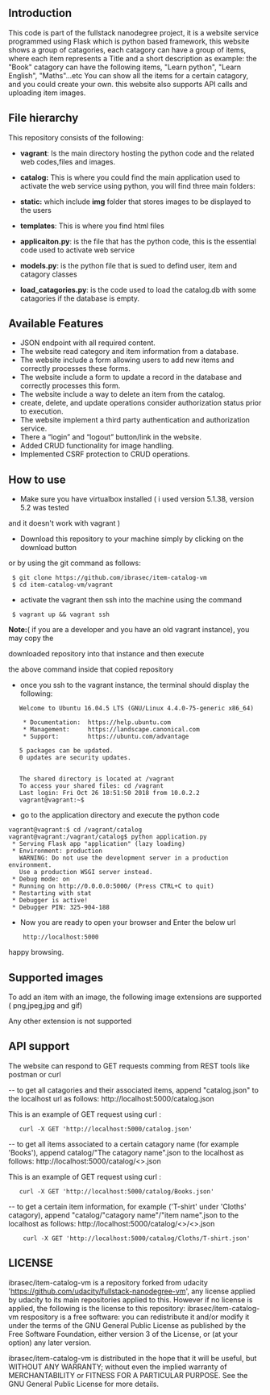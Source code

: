 Introduction
--------------
This code is part of the fullstack nanodegree project, it is a website service programmed using Flask which is python based framework, this website shows a group of catagories, each catagory can have a group of items, where each item represents a Title and a short description
as example: the "Book" catagory can have the following items, "Learn python", "Learn English", "Maths"...etc
You can show all the items for a certain catagory, and you could create your own. this website also supports API calls and uploading item images.


File hierarchy
--------------
This repository consists of the following:

- **vagrant**: Is the main directory hosting the python code and the related web codes,files and images.

- **catalog:** This is where you could find the main application used to activate the web service using python, you will find three main folders:

- **static:** which include **img** folder that stores images to be displayed to the users

- **templates**: This is where you find html files

- **applicaiton.py**: is the file that has the python code, this is the essential code used to activate web service

- **models.py**: is the python file that is sued to defind user, item and catagory classes

- **load_catagories.py**: is the code used to load the catalog.db with some catagories if the database is empty.


Available Features
------------------
- JSON endpoint with all required content.
- The website read category and item information from a database.
- The website include a form allowing users to add new items and correctly processes these forms.
- The website include a form to update a record in the database and correctly processes this form.
- The website include a way to delete an item from the catalog.
- create, delete, and update operations consider authorization status prior to execution.
- The website implement a third party authentication and authorization service.
- There a “login” and “logout” button/link in the website.
- Added CRUD functionality for image handling.
- Implemented CSRF protection to CRUD operations.



How to use
------------

- Make sure you have virtualbox installed ( i used version 5.1.38, version 5.2 was tested 

and it doesn't work with vagrant ) 


- Download this repository to your machine simply by clicking on the download button

or by using the git command as follows:


```
 $ git clone https://github.com/ibrasec/item-catalog-vm
 $ cd item-catalog-vm/vagrant

```

- activate the vagrant then ssh into the machine using the command

```
 $ vagrant up && vagrant ssh

```

**Note:**( if you are a developer and you have an old vagrant instance), you may copy the 

downloaded repository into that instance and then execute

the above command inside that copied repository



- once you ssh to the vagrant instance, the terminal should display the following:

```
   Welcome to Ubuntu 16.04.5 LTS (GNU/Linux 4.4.0-75-generic x86_64)

    * Documentation:  https://help.ubuntu.com
    * Management:     https://landscape.canonical.com
    * Support:        https://ubuntu.com/advantage

   5 packages can be updated.
   0 updates are security updates.


   The shared directory is located at /vagrant
   To access your shared files: cd /vagrant
   Last login: Fri Oct 26 18:51:50 2018 from 10.0.2.2
   vagrant@vagrant:~$ 
```

- go to the application directory and execute the python code

```
vagrant@vagrant:$ cd /vagrant/catalog
vagrant@vagrant:/vagrant/catalog$ python application.py 
 * Serving Flask app "application" (lazy loading)
 * Environment: production
   WARNING: Do not use the development server in a production environment.
   Use a production WSGI server instead.
 * Debug mode: on
 * Running on http://0.0.0.0:5000/ (Press CTRL+C to quit)
 * Restarting with stat
 * Debugger is active!
 * Debugger PIN: 325-904-188

```

- Now you are ready to open your browser and Enter the below url

```
    http://localhost:5000

```

 happy browsing.


Supported images
----------------
To add an item with an image, the following image extensions are supported ( png,jpeg,jpg and gif)

Any other extension is not supported

API support
--------------

The website can respond to GET requests comming from REST tools like postman or curl

-- to get all catagories and their associated items, append "catalog.json" to the localhost url as follows:
http://localhost:5000/catalog.json

This is an example of GET request using curl :

```
   curl -X GET 'http://localhost:5000/catalog.json'
```

-- to get all items associated to a certain catagory name (for example 'Books'), append
catalog/"The catagory name".json to the localhost as follows:
http://localhost:5000/catalog/<<The catagory name>>.json

This is an example of GET request using curl :

```
   curl -X GET 'http://localhost:5000/catalog/Books.json'
```

-- to get a certain item information, for example ('T-shirt' under 'Cloths' catagory),
append "catalog/"catagory name"/"item name".json to the localhost as follows:
http://localhost:5000/catalog/<<The catagory name>>/<<The item name>>.json

```
    curl -X GET 'http://localhost:5000/catalog/Cloths/T-shirt.json'

```

LICENSE
--------
ibrasec/item-catalog-vm is a repository forked from udacity 'https://github.com/udacity/fullstack-nanodegree-vm', any license applied by udacity to its main repositories applied to this. However if no license is applied, the following is the license to this repository:
ibrasec/item-catalog-vm respository is a free software: you can redistribute it and/or modify it under the terms of the GNU General Public License as published by the Free Software Foundation, either version 3 of the License, or (at your option) any later version.

ibrasec/item-catalog-vm is distributed in the hope that it will be useful, but WITHOUT ANY WARRANTY; without even the implied warranty of MERCHANTABILITY or FITNESS FOR A PARTICULAR PURPOSE. See the GNU General Public License for more details.

